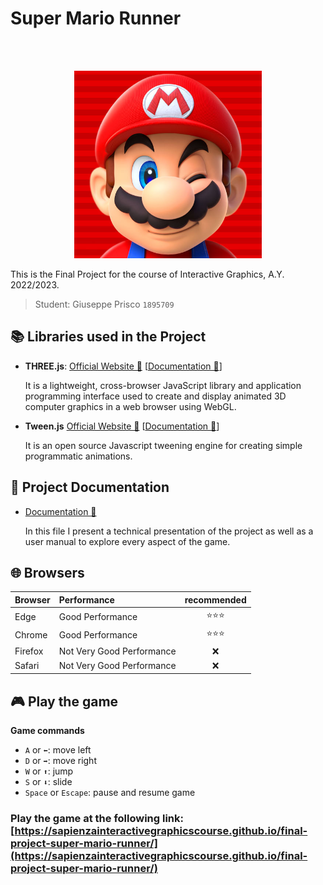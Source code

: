 <!-- [![Review Assignment Due Date](https://classroom.github.com/assets/deadline-readme-button-24ddc0f5d75046c5622901739e7c5dd533143b0c8e959d652212380cedb1ea36.svg)](https://classroom.github.com/a/9ItdZzWA) -->


# Super Mario Runner

<br />
<br />
<p align="center">
    <img alt="Super Mario Runner" title="Super Mario Runner" src="./assets/images/favicon.jpg" width="300">
</p>

This is the Final Project for the course of Interactive Graphics, A.Y. 2022/2023.

>Student:   Giuseppe Prisco `1895709`

## 📚 Libraries used in the Project

-   **THREE.js**: [Official Website 🔗](https://threejs.org/) [[Documentation 🔗](https://threejs.org/docs/)]

    It is a lightweight, cross-browser JavaScript library and application programming interface used to create and display animated 3D computer graphics in a web browser using WebGL.

-   **Tween.js** [Official Website 🔗](https://github.com/tweenjs/tween.js) [[Documentation 🔗](https://github.com/tweenjs/tween.js/blob/main/docs/user_guide.md)]

    It is an open source Javascript tweening engine for creating simple programmatic animations.

## 📜 Project Documentation

-   [Documentation 🔗](./documentation.pdf)

    In this file I present a technical presentation of the project as well as a user manual to explore every aspect of the game.

## 🌐 Browsers

<!-- DOUBLE CHECK  -->
|Browser|Performance|recommended|
|:---|:---|:---:|
|Edge|Good Performance|⭐⭐⭐|
|Chrome|Good Performance|⭐⭐⭐|
|Firefox|Not Very Good Performance|❌|
|Safari|Not Very Good Performance|❌|

## 🎮 Play the game

<b>Game commands</b>

- `A` or `⬅️`: move left
- `D` or `➡️`: move right
- `W` or `⬆️`: jump
- `S` or `⬇️`: slide
- `Space` or `Escape`: pause and resume game

### Play the game at the following link: [https://sapienzainteractivegraphicscourse.github.io/final-project-super-mario-runner/](https://sapienzainteractivegraphicscourse.github.io/final-project-super-mario-runner/)

